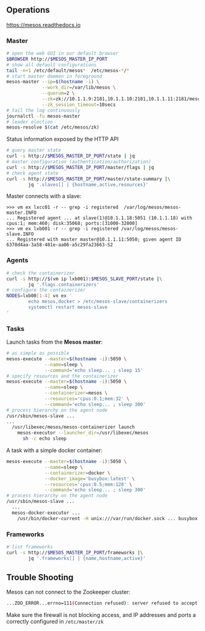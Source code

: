 

## Operations

<https://mesos.readthedocs.io>

### Master

```bash
# open the web GUI in our default browser
$BROWSER http://$MESOS_MASTER_IP_PORT
# show all default configurations
tail -n+1 /etc/default/mesos*  /etc/mesos-*/*       
# start master daemon in foreground 
mesos-master --ip=$(hostname -i) \
             --work_dir=/var/lib/mesos \
             --quorum=2 \
             --zk=zk://10.1.1.9:2181,10.1.1.10:2181,10.1.1.11:2181/mesos \
             --zk_session_timeout=10secs
# tail the log continuously
journalctl -fu mesos-master
# leader election
mesos-resolve $(cat /etc/mesos/zk)
```

Status information exposed by the HTTP API

```bash
# query master state
curl -s http://$MESOS_MASTER_IP_PORT/state | jq
# master configuration (authentication/authorization)
curl -s http://$MESOS_MASTER_IP_PORT/master/flags | jq
# check agent state
curl -s http://$MESOS_MASTER_IP_PORT/master/state-summary |\
        jq '.slaves[] | {hostname,active,resources}'
```

Master connects with a slave:

```
>>> vm ex lxcc01 -r -- grep -i registered  /var/log/mesos/mesos-master.INFO
... Registered agent ... at slave(1)@10.1.1.18:5051 (10.1.1.18) with cpus:1; mem:460; disk:35068; ports:[31000-32000]
>>> vm ex lxb001 -r -- grep -i registered /var/log/mesos/mesos-slave.INFO
... Registered with master master@10.1.1.11:5050; given agent ID 6378d4aa-3a58-481e-aa06-a5c29fa23663-S2

```

### Agents

```bash
# check the containerizer
curl -s http://$(vm ip lxb001):$MESOS_SLAVE_PORT/state |\
        jq '.flags.containerizers'
# configure the containerizer
NODES=lxb00[1-4] vn ex '
        echo mesos,docker > /etc/mesos-slave/containerizers
        systemctl restart mesos-slave
'
```

### Tasks

Launch tasks from the **Mesos master**:

```bash
# as simple as possible
mesos-execute --master=$(hostname -i):5050 \
              --name=sleep \
              --command='echo sleep... ; sleep 15'
# specify resources and the containerizer
mesos-execute --master=$(hostname -i):5050 \
              --name=sleep \
              --containerizer=mesos \
              --resources='cpus:0.1;mem:32' \
              --command='echo sleep... ; sleep 300'
# process hierarchy on the agent node 
/usr/sbin/mesos-slave ...
...
  /usr/libexec/mesos/mesos-containerizer launch
    mesos-executor --launcher_dir=/usr/libexec/mesos
      sh -c echo sleep
```

A task with a simple docker container:

```bash
mesos-execute --master=$(hostname -i):5050 \
              --name=sleep \
              --containerizer=docker \
              --docker_image='busybox:latest' \
              --resources='cpus:0.5;mem:128' \
              --command='echo sleep... ; sleep 300'
# process hierarchy on the agent node 
/usr/sbin/mesos-slave ...
  ...
  mesos-docker-executor ...
    /usr/bin/docker-current -H unix:///var/run/docker.sock ... busybox:latest -c echo sleep... ; sleep 300
```

### Frameworks

```bash
# list frameworks
curl -s http://$MESOS_MASTER_IP_PORT/frameworks |\
        jq '.frameworks[] | {name,hostname,active}'
```

## Trouble Shooting

Mesos can not connect to the Zookeeper cluster:

```bash
...ZOO_ERROR...errno=111(Connection refused): server refused to accept the client
```

Make sure the firewall is not blocking access, and IP addresses and ports a correctly configured in `/etc/master/zk`

